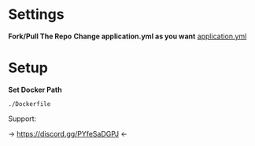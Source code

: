 # Settings
**Fork/Pull The Repo**
**Change application.yml as you want**
[application.yml](https://github.com/tejvx/Lavalink/blob/main/application.yml)
# Setup
**Set Docker Path**
```
./Dockerfile
```

Support:


-> https://discord.gg/PYfeSaDGPJ <-

